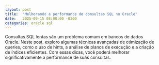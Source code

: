 ```yaml
---
layout: post
title:  "Melhorando a performance de consultas SQL no Oracle"
date:   2025-09-15 08:00:00 -0300
categories: oracle sql
---
```

Consultas SQL lentas são um problema comum em bancos de dados Oracle. Neste post, exploro algumas técnicas avançadas de otimização de queries, como o uso de hints, a análise de planos de execução e a criação de índices eficientes. Com essas dicas, você poderá melhorar significativamente a performance de suas consultas.
